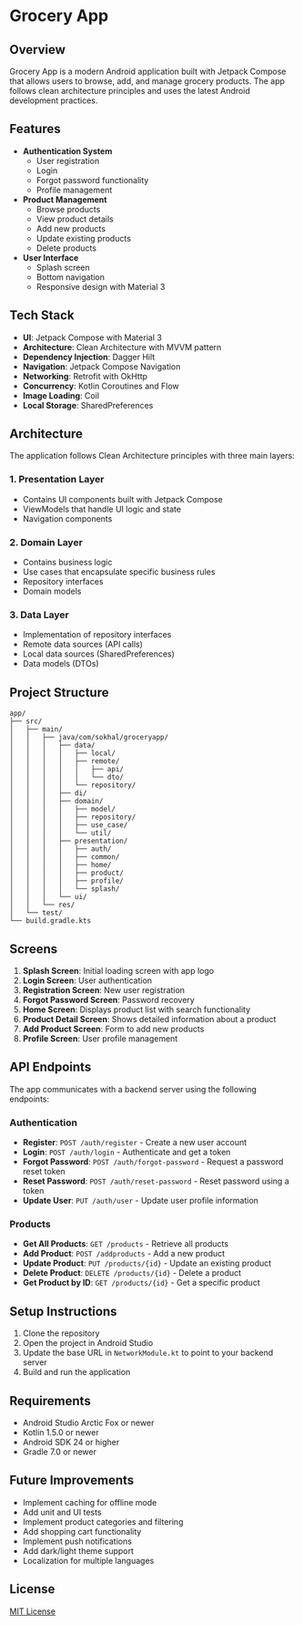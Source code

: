 # Grocery App

## Overview
Grocery App is a modern Android application built with Jetpack Compose that allows users to browse, add, and manage grocery products. The app follows clean architecture principles and uses the latest Android development practices.

## Features
- **Authentication System**
  - User registration
  - Login
  - Forgot password functionality
  - Profile management
- **Product Management**
  - Browse products
  - View product details
  - Add new products
  - Update existing products
  - Delete products
- **User Interface**
  - Splash screen
  - Bottom navigation
  - Responsive design with Material 3

## Tech Stack
- **UI**: Jetpack Compose with Material 3
- **Architecture**: Clean Architecture with MVVM pattern
- **Dependency Injection**: Dagger Hilt
- **Navigation**: Jetpack Compose Navigation
- **Networking**: Retrofit with OkHttp
- **Concurrency**: Kotlin Coroutines and Flow
- **Image Loading**: Coil
- **Local Storage**: SharedPreferences

## Architecture
The application follows Clean Architecture principles with three main layers:

### 1. Presentation Layer
- Contains UI components built with Jetpack Compose
- ViewModels that handle UI logic and state
- Navigation components

### 2. Domain Layer
- Contains business logic
- Use cases that encapsulate specific business rules
- Repository interfaces
- Domain models

### 3. Data Layer
- Implementation of repository interfaces
- Remote data sources (API calls)
- Local data sources (SharedPreferences)
- Data models (DTOs)

## Project Structure
```
app/
├── src/
│   ├── main/
│   │   ├── java/com/sokhal/groceryapp/
│   │   │   ├── data/
│   │   │   │   ├── local/
│   │   │   │   ├── remote/
│   │   │   │   │   ├── api/
│   │   │   │   │   └── dto/
│   │   │   │   └── repository/
│   │   │   ├── di/
│   │   │   ├── domain/
│   │   │   │   ├── model/
│   │   │   │   ├── repository/
│   │   │   │   ├── use_case/
│   │   │   │   └── util/
│   │   │   ├── presentation/
│   │   │   │   ├── auth/
│   │   │   │   ├── common/
│   │   │   │   ├── home/
│   │   │   │   ├── product/
│   │   │   │   ├── profile/
│   │   │   │   └── splash/
│   │   │   └── ui/
│   │   └── res/
│   └── test/
└── build.gradle.kts
```

## Screens
1. **Splash Screen**: Initial loading screen with app logo
2. **Login Screen**: User authentication
3. **Registration Screen**: New user registration
4. **Forgot Password Screen**: Password recovery
5. **Home Screen**: Displays product list with search functionality
6. **Product Detail Screen**: Shows detailed information about a product
7. **Add Product Screen**: Form to add new products
8. **Profile Screen**: User profile management

## API Endpoints
The app communicates with a backend server using the following endpoints:

### Authentication
- **Register**: `POST /auth/register` - Create a new user account
- **Login**: `POST /auth/login` - Authenticate and get a token
- **Forgot Password**: `POST /auth/forgot-password` - Request a password reset token
- **Reset Password**: `POST /auth/reset-password` - Reset password using a token
- **Update User**: `PUT /auth/user` - Update user profile information

### Products
- **Get All Products**: `GET /products` - Retrieve all products
- **Add Product**: `POST /addproducts` - Add a new product
- **Update Product**: `PUT /products/{id}` - Update an existing product
- **Delete Product**: `DELETE /products/{id}` - Delete a product
- **Get Product by ID**: `GET /products/{id}` - Get a specific product

## Setup Instructions
1. Clone the repository
2. Open the project in Android Studio
3. Update the base URL in `NetworkModule.kt` to point to your backend server
4. Build and run the application

## Requirements
- Android Studio Arctic Fox or newer
- Kotlin 1.5.0 or newer
- Android SDK 24 or higher
- Gradle 7.0 or newer

## Future Improvements
- Implement caching for offline mode
- Add unit and UI tests
- Implement product categories and filtering
- Add shopping cart functionality
- Implement push notifications
- Add dark/light theme support
- Localization for multiple languages

## License
[MIT License](LICENSE)